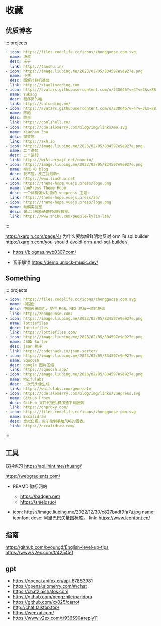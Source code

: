 # 收藏

## 优质博客

::: projects

```yaml
- icon: https://files.codelife.cc/icons/zhongguose.com.svg
  name: 涛叔
  desc: 乐乎
  link: https://taoshu.in/
- icon: https://image.liubing.me/2023/02/05/834597e9e927e.png
  name: 小林
  desc: 图解计算机基础
  link: https://xiaolincoding.com
- icon: https://avatars.githubusercontent.com/u/230646?v=4?v=3&s=88
  name: Yukang
  desc: 程序员的喵
  link: https://catcoding.me/
- icon: https://avatars.githubusercontent.com/u/230646?v=4?v=3&s=88
  name: 陈皓
  desc: 酷壳
  link: https://coolshell.cn/
- icon: https://cdn.alomerry.com/blog/img/links/me.svg
  name: Xiaohan Zou
  desc: 邹笑寒
  link: https://zxh.io
- icon: https://image.liubing.me/2023/02/05/834597e9e927e.png
  name: 二丫讲梵
  desc: 二丫讲梵
  link: https://wiki.eryajf.net/comein/
- icon: https://image.liubing.me/2023/02/05/834597e9e927e.png
  name: 柳婼 の blog
  desc: 我不管，反正我最萌～
  link: https://www.liuchuo.net
- icon: https://theme-hope.vuejs.press/logo.png
  name: VuePress Theme Hope
  desc: 一个具有强大功能的 vuepress 主题✨
  link: https://theme-hope.vuejs.press/zh/
- icon: https://theme-hope.vuejs.press/logo.png
  name: 幼麟实验室
  desc: 做点儿形象通透的编程教程。
  link: https://www.zhihu.com/people/kylin-lab/
```

:::

https://xargin.com/page/4/
为什么要旗帜鲜明地反对 orm 和 sql builder
https://xargin.com/you-should-avoid-orm-and-sql-builder/


- https://blognas.hwb0307.com/

- 音乐解锁 https://demo.unlock-music.dev/

## Something

::: projects

```yaml
- icon: https://files.codelife.cc/icons/zhongguose.com.svg
  name: 中国色
  desc: 中国传统颜色，提供 RGB、HEX 总有一款惊艳你
  link: http://zhongguose.com/
- icon: https://image.liubing.me/2023/02/05/834597e9e927e.png
  name: lottiefiles
  desc: lottiefiles
  link: https://lottiefiles.com/
- icon: https://image.liubing.me/2023/02/05/834597e9e927e.png
  name: JSON Sorter
  desc: json 排序
  link: https://codeshack.io/json-sorter/
- icon: https://image.liubing.me/2023/02/05/834597e9e927e.png
  name: Squoosh
  desc: google 图片压缩
  link: https://squoosh.app/
- icon: https://image.liubing.me/2023/02/05/834597e9e927e.png
  name: Waifulabs
  desc: 二次元头像生成
  link: https://waifulabs.com/generate
- icon: https://cdn.alomerry.com/blog/img/links/vuepress.svg
  name: GitHub Proxy
  desc: GitHub 文件代理免费加速下载服务
  link: https://ghproxy.com/
- icon: https://files.codelife.cc/icons/zhongguose.com.svg
  name: Excalidraw
  desc: 虚拟白板，用于绘制手绘风格的图表。
  link: https://excalidraw.com/
```

:::

## 工具

双拼练习 https://api.ihint.me/shuang/

https://webgradients.com/

- REAMD 徽标网站
  - https://badgen.net/
  - https://shields.io/

- icon: https://image.liubing.me/2022/12/30/c827badf9fa7a.jpg
  name: iconfont
  desc: 阿里巴巴矢量图标库。
  link: https://www.iconfont.cn/

## 指南 

https://github.com/byoungd/English-level-up-tips https://www.v2ex.com/t/425450

## gpt

- https://openai.apifox.cn/api-67883981
- https://openai.alomerry.com/#/chat
- https://chat2.aichatos.com
- https://github.com/pengzhile/pandora
- https://github.com/xx025/carrot
- http://chat.talktop.top/
- https://weexai.com/
- https://www.v2ex.com/t/936590#reply11